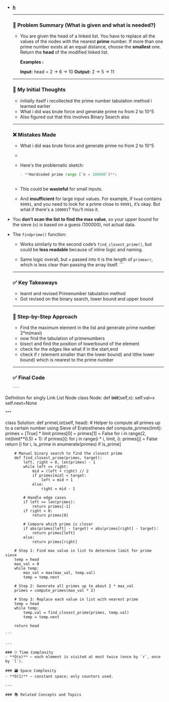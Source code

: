 
- **[h](l)**  
    
    ---

    ### 🧾 Problem Summary (What is given and what is needed?) 
    - You are given the head of a linked list. You have to replace all the values of the nodes with the nearest **prime** number. If more than one prime number exists at an equal distance, choose the **smallest** one. Return the **head** of the modified linked list.

		**Examples :**
		
		**Input:** head = 2 → 6 → 10
		**Output:** 2 → 5 → 11

    ---

    ### 💭 My Initial Thoughts
    - initially itself i recollected the prime number tabulation method i learned earlier
    - What i did was brute force and generate prime no from 2 to 10^5
    - Also figured out that this involves Binary Search also
    ---

    ### ❌ Mistakes Made
    - What i did was brute force and generate prime no from 2 to 10^5
    - 
    - Here's the problematic sketch:
      ```python
      - **Hardcoded prime range (`n = 100000`)**:
    
    - This could be **wasteful** for small inputs.
        
    - And **insufficient** for large input values. For example, if `head` contains `99991`, and you need to look for a prime close to `99991`, it’s okay. But what if there's a `100001`? You’ll miss it.
        
- You **don’t scan the list to find the max value**, so your upper bound for the sieve (`n`) is based on a guess (100000), not actual data.
    
- The `findprime()` function:
    
    - Works similarly to the second code’s `find_closest_prime()`, but could be **less readable** because of inline logic and naming.
        
    - Same logic overall, but `n` passed into it is the length of `primearr`, which is less clear than passing the array itself.
           ```

    ---

    ### ✅ Key Takeaways
    - learnt and revised Primenumber tabulation method
    - Got revised on the binary search, lower bound and upper bound

    ---

    ### 🧭 Step-by-Step Approach
    -  Find the maximum element in the list and generate prime number 2*m(maxi)
    - now find the tabulation of primenumbers
    - bisect and find the position of lowerbound of the element
    - check for the edges like what if in the start,end
    - check if r (element smaller than the lower bound) and l(the lower bound) which is nearest to the prime number
    
    ---

    ### ✅ Final Code

    ```python
    """
Definition for singly Link List Node
class Node:
    def __init__(self,x):
        self.val=x
        self.next=None

"""

class Solution:
    def primeList(self, head):
        # Helper to compute all primes up to a certain number using Sieve of Eratosthenes
        def compute_primes(limit):
            primes = [True] * limit
            primes[0] = primes[1] = False
            for i in range(2, int(limit**0.5) + 1):
                if primes[i]:
                    for j in range(i * i, limit, i):
                        primes[j] = False
            return [i for i, is_prime in enumerate(primes) if is_prime]

        # Manual binary search to find the closest prime
        def find_closest_prime(primes, target):
            left, right = 0, len(primes) - 1
            while left <= right:
                mid = (left + right) // 2
                if primes[mid] < target:
                    left = mid + 1
                else:
                    right = mid - 1

            # Handle edge cases
            if left >= len(primes):
                return primes[-1]
            if right < 0:
                return primes[0]

            # Compare which prime is closer
            if abs(primes[left] - target) < abs(primes[right] - target):
                return primes[left]
            else:
                return primes[right]

        # Step 1: Find max value in list to determine limit for prime sieve
        temp = head
        max_val = 0
        while temp:
            max_val = max(max_val, temp.val)
            temp = temp.next

        # Step 2: Generate all primes up to about 2 * max_val
        primes = compute_primes(max_val * 2)

        # Step 3: Replace each value in list with nearest prime
        temp = head
        while temp:
            temp.val = find_closest_prime(primes, temp.val)
            temp = temp.next

        return head
     
    ```

    ---

    ### ⏱ Time Complexity
    - **O(n)** — each element is visited at most twice (once by `r`, once by `l`).

    ### 🗃 Space Complexity
    - **O(1)** — constant space; only counters used.

    ---

    ### 📚 Related Concepts and Topics
